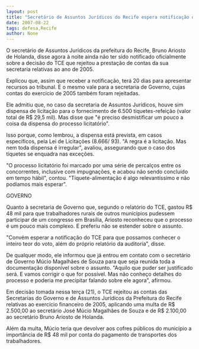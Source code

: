 ```yaml
---
layout: post
title: "Secretário de Assuntos Jurídicos do Recife espera notificação do TCE para apresentar defesa "
date: 2007-08-22
tags: defesa,Recife
author: None
---
```

O secret&aacute;rio de Assuntos Jur&iacute;dicos da prefeitura do Recife, Bruno Ariosto de Holanda, disse agora &agrave; noite&nbsp;ainda n&atilde;o ter sido notificado oficialmente sobre a decis&atilde;o do TCE que rejeitou a presta&ccedil;&atilde;o de contas da sua secretaria relativas ao ano de 2005. 

Explicou que, assim que receber a notifica&ccedil;&atilde;o, ter&aacute; 20 dias para apresentar recursos ao tribunal. E o mesmo vale para a secretaria de Governo, cujas contas do exerc&iacute;cio de 2005 tamb&eacute;m foram rejeitadas. 

Ele admitiu que, no caso da secretaria de Assuntos Jur&iacute;dicos, houve sim dispensa de licita&ccedil;&atilde;o para o fornecimento de 6.500 t&iacute;quetes-refei&ccedil;&atilde;o (valor total de R$ 29,5 mil). Mas disse que &quot;&eacute; preciso desmistificar um pouco a coisa da dispensa do processo licitat&oacute;rio&quot;. 

Isso porque, como lembrou, a dispensa est&aacute; prevista, em casos espec&iacute;ficos, pela Lei de Licita&ccedil;&otilde;es (8.666/ 93). &quot;A regra &eacute; a licita&ccedil;&atilde;o. Mas nem toda dispensa &eacute; irregular&quot;, avaliou, assegurando que o caso dos t&iacute;quetes se enquadra nas exce&ccedil;&otilde;es. 

&quot;O processo licitat&oacute;rio foi marcado por uma s&eacute;rie de percal&ccedil;os entre os concorrentes, inclusive com impugna&ccedil;&otilde;es, e acabou n&atilde;o sendo conclu&iacute;do em tempo h&aacute;bil&quot;, contou. &quot;T&iacute;quete-alimenta&ccedil;&atilde;o &eacute; algo relevant&iacute;ssimo e n&atilde;o pod&iacute;amos mais esperar&quot;. 

GOVERNO 

Quanto &agrave; secretaria de Governo que, segundo o relat&oacute;rio do TCE, gastou R$ 48 mil para que&nbsp;trabalhadores rurais de outros munic&iacute;pios&nbsp;pudessem participar de um congresso em Bras&iacute;lia, Ariosto&nbsp;reconheceu que o processo &eacute; um pouco mais complexo. E preferiu n&atilde;o se estender sobre o assunto. 

&quot;Conv&eacute;m esperar a notifica&ccedil;&atilde;o do TCE para que possamos conhecer o inteiro teor do voto, al&eacute;m do pr&oacute;prio relat&oacute;rio da auditoria&quot;, disse. 

De qualquer modo, ele informou que j&aacute; entrou em contato com o secret&aacute;rio de Governo M&uacute;cio Magalh&atilde;es de Souza para que seja reunida toda a documenta&ccedil;&atilde;o dispon&iacute;vel sobre o assunto. 
&quot;Aquilo que puder ser justificado ser&aacute;. E vamos corrigir o que for poss&iacute;vel. Mas n&atilde;o conhe&ccedil;o detalhes do processo e poderia me precipitar falando sobre ele agora&quot;, afirmou. 

Em decis&atilde;o tomada nessa ter&ccedil;a (21), o TCE rejeitou as contas das Secretarias do Governo e de Assuntos Jur&iacute;dicos da Prefeitura do Recife relativas ao exerc&iacute;cio financeiro de 2005, aplicando uma multa de R$ 2.500,00 ao secret&aacute;rio Jos&eacute; M&uacute;cio Magalh&atilde;es de Souza&nbsp;e de R$ 2.100,00 ao secret&aacute;rio Bruno Ariosto de Holanda. 

Al&eacute;m da multa, M&uacute;cio teria que devolver aos cofres p&uacute;blicos do munic&iacute;pio a import&acirc;ncia de R$ 48 mil&nbsp;por conta&nbsp;do&nbsp;pagamento de transportes dos trabalhadores. 